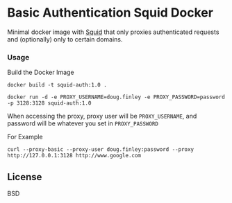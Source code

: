 
# Basic Authentication Squid Docker

Minimal docker image with [Squid] that only proxies authenticated requests and (optionally) only to certain domains.

### Usage

Build the Docker Image

```
docker build -t squid-auth:1.0 .
```

```
docker run -d -e PROXY_USERNAME=doug.finley -e PROXY_PASSWORD=password -p 3128:3128 squid-auth:1.0
```

When accessing the proxy, proxy user will be ```PROXY_USERNAME```, and password will be whatever you set in ```PROXY_PASSWORD```

For Example

```
curl --proxy-basic --proxy-user doug.finley:password --proxy http://127.0.0.1:3128 http://www.google.com
```

License
----

BSD

   [squid]: <http://www.squid-cache.org/>
